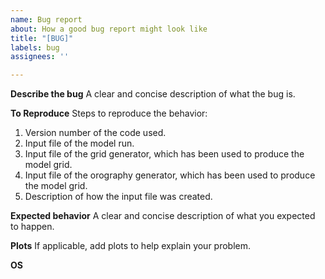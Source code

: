 ```yaml
---
name: Bug report
about: How a good bug report might look like
title: "[BUG]"
labels: bug
assignees: ''

---
```


**Describe the bug**
A clear and concise description of what the bug is.

**To Reproduce**
Steps to reproduce the behavior:
1. Version number of the code used.
2. Input file of the model run.
3. Input file of the grid generator, which has been used to produce the model grid.
4. Input file of the orography generator, which has been used to produce the model grid.
5. Description of how the input file was created.

**Expected behavior**
A clear and concise description of what you expected to happen.

**Plots**
If applicable, add plots to help explain your problem.

**OS**
